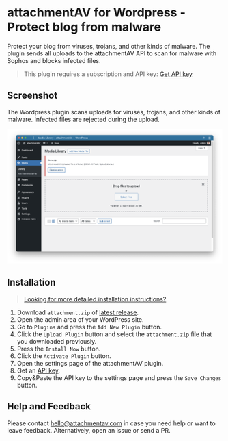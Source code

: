 # attachmentAV for Wordpress - Protect blog from malware

Protect your blog from viruses, trojans, and other kinds of malware. The plugin sends all uploads to the attachmentAV API to scan for malware with Sophos and blocks infected files.

> This plugin requires a subscription and API key: [Get API key](https://attachmentav.com/subscribe/wordpress/)

## Screenshot

The Wordpress plugin scans uploads for viruses, trojans, and other kinds of malware. Infected files are rejected during the upload.

![attachmentAV protects from infected uploads](./plugin/assets/screenshot-1.png)

## Installation

> [Looking for more detailed installation instructions?](https://attachmentav.com/help/setup-guide/wordpress.html)

1. Download `attachment.zip` of [latest release](https://github.com/widdix/attachmentav-wordpress/releases/latest/download/attachmentav.zip).
1. Open the admin area of your WordPress site.
1. Go to `Plugins` and press the `Add New Plugin` button.
1. Click the `Upload Plugin` button and select the `attachment.zip` file that you downloaded previously.
1. Press the `Install Now` button.
1. Click the `Activate Plugin` button.
1. Open the settings page of the attachmentAV plugin.
1. Get an [API key](https://attachmentav.com/subscribe/wordpress/).
1. Copy&Paste the API key to the settings page and press the `Save Changes` button.

## Help and Feedback

Please contact [hello@attachmentav.com](mailto:hello@attachmentav.com) in case you need help or want to leave feedback. Alternatively, open an issue or send a PR.